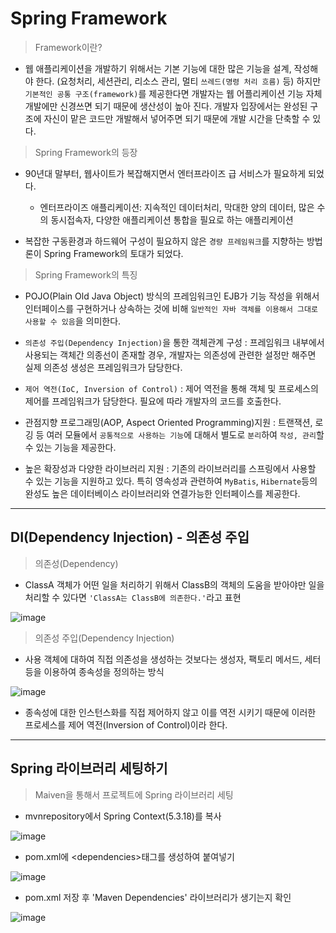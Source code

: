 # Spring Framework

> Framework이란?

- 웹 애플리케이션을 개발하기 위해서는 기본 기능에 대한 많은 기능을 설계, 작성해야 한다. (요청처리, 세션관리, 리소스 관리, 멀티 `쓰레드(명령 처리 흐름)` 등) 하지만 `기본적인 공통 구조(framework)`를 제공한다면 개발자는 웹 어플리케이션 기능 자체 개발에만 신경쓰면 되기 때문에 생산성이 높아 진다. 개발자 입장에서는 완성된 구조에 자신이 맡은 코드만 개발해서 넣어주면 되기 때문에 개발 시간을 단축할 수 있다.

> Spring Framework의 등장

- 90년대 말부터, 웹사이트가 복잡해지면서 엔터프라이즈 급 서비스가 필요하게 되었다.
  - 엔터프라이즈 애플리케이션: 지속적인 데이터처리, 막대한 양의 데이터, 많은 수의 동시접속자, 다양한 애플리케이션 통합을 필요로 하는 애플리케이션

- 복잡한 구동환경과 하드웨어 구성이 필요하지 않은 `경량 프레임워크`를 지향하는 방법론이 Spring Framework의 토대가 되었다.

> Spring Framework의 특징

- POJO(Plain Old Java Object) 방식의 프레임워크인 EJB가 기능 작성을 위해서 인터페이스를 구현하거나 상속하는 것에 비해 `일반적인 자바 객체를 이용해서 그대로 사용할 수 있음`을 의미한다.

- `의존성 주입(Dependency Injection)`을 통한 객체관계 구성 :  프레임워크 내부에서 사용되는 객체간 의종선이 존재할 경우, 개발자는 의존성에 관련한 설정만 해주면 실제 의존성 생성은 프레임워크가 담당한다.

- `제어 역전(IoC, Inversion of Control)` : 제어 역전을 통해 객체 및 프로세스의 제어를 프레임워크가 담당한다. 필요에 따라 개발자의 코드를 호출한다.

- 관점지향 프로그래밍(AOP, Aspect Oriented Programming)지원 : 트랜잭션, 로깅 등 여러 모듈에서 `공통적으로 사용하는 기능`에 대해서 별도로 `분리`하여 `작성, 관리`할 수 있는 기능을 제공한다.

- 높은 확장성과 다양한 라이브러리 지원 : 기존의 라이브러리를 스프링에서 사용할 수 있는 기능을 지원하고 있다. 특히 영속성과 관련하여 `MyBatis`, `Hibernate`등의 완성도 높은 데이터베이스  라이브러리와 연결가능한 인터페이스를 제공한다.

---

## DI(Dependency Injection) - 의존성 주입

> 의존성(Dependency)

- ClassA 객체가 어떤 일을 처리하기 위해서 ClassB의 객체의 도움을 받아야만 일을 처리할 수 있다면 `'ClassA는 ClassB에 의존한다.'`라고 표현

![image](https://user-images.githubusercontent.com/109258306/200158423-8191ddd5-d2c5-484d-ac4b-650cda3cdfe5.png)

> 의존성 주입(Dependency Injection)

- 사용 객체에 대하여 직접 의존성을 생성하는 것보다는 생성자, 팩토리 메서드, 세터 등을 이용하여 종속성을 정의하는 방식

![image](https://user-images.githubusercontent.com/109258306/200158480-245ebfae-2aa4-43f0-af96-da216957fe12.png)

- 종속성에 대한 인스턴스화를 직접 제어하지 않고 이를 역전 시키기 때문에 이러한 프로세스를 제어 역전(Inversion of Control)이라 한다.

---

## Spring 라이브러리 세팅하기

> Maiven을 통해서 프로젝트에 Spring 라이브러리 세팅

- mvnrepository에서 Spring Context(5.3.18)를 복사

![image](https://user-images.githubusercontent.com/109258306/200160639-ca2245de-4478-4a67-af14-dff08a317acb.png)

- pom.xml에 \<dependencies>태그를 생성하여 붙여넣기

![image](https://user-images.githubusercontent.com/109258306/200160774-e3fe1b33-c4c9-48b0-af6b-fdaf51cf7070.png)

- pom.xml 저장 후 'Maven Dependencies' 라이브러리가 생기는지 확인

![image](https://user-images.githubusercontent.com/109258306/200160840-add3219d-850d-4def-910c-99721d0455cf.png)